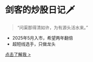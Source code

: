 <!-- _coverpage.md -->

# 剑客的炒股日记🗡

>  “问渠那得清如许，为有源头活水来。”

- 2025年5月入市，希望两年翻倍
- 超短线选手，只做龙头

[点击了解我 >](README.md)